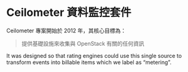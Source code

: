 # Ceilometer 資料監控套件
Ceilometer 專案開始於 2012 年，其核心目標為：
> 提供基礎設施來收集與 OpenStack 有關的任何資訊

It was designed so that rating engines could use this single source to transform events into billable items which we label as “metering”.
